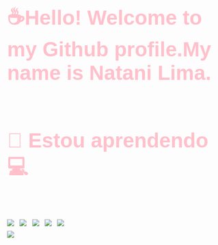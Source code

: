 <body>
       <font face=" Arial" size="7" color="pink">
      <b>☕Hello! Welcome to my Github profile.My name is Natani<b></b> Lima.<b><br>






<br>🌱 Estou aprendendo 💻<br>

<img src="https://img.shields.io/badge/HTML-239120?style=for-the-badge&logo=html5&logoColor=white">

<img src="https://img.shields.io/badge/Python-3776AB?style=for-the-badge&logo=python&logoColor=white">

<img src="https://img.shields.io/badge/CSS-239120?&style=for-the-badge&logo=css3&logoColor=white" >

<img src="https://img.shields.io/badge/SQL-239120?&style=for-the-badge&logo=css3&logoColor=white" >

<img src= "https://img.shields.io/badge/Java-ED8B00?style=for-the-badge&logo=java&logoColor=white">
            
 <br>            
<img src="https://github-readme-stats.vercel.app/api?username=nlimaaah&show_icons=true&theme=cobalt&include_all_commits=true&count_private=true"><br>


   


